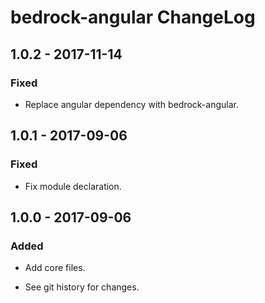 # bedrock-angular ChangeLog

## 1.0.2 - 2017-11-14

### Fixed
- Replace angular dependency with bedrock-angular.

## 1.0.1 - 2017-09-06

### Fixed
- Fix module declaration.

## 1.0.0 - 2017-09-06

### Added
- Add core files.

- See git history for changes.
